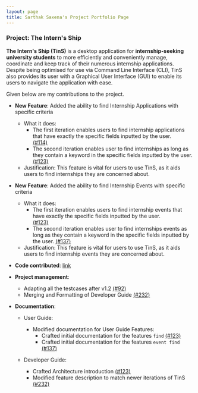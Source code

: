 ```yaml
---
layout: page
title: Sarthak Saxena's Project Portfolio Page
---
```


### Project: The Intern's Ship

**The Intern's Ship (TinS)** is a desktop application for **internship-seeking university students** to more efficiently
and conveniently manage, coordinate and keep track of their numerous internship applications. Despite being optimised
for use via Command Line Interface (CLI), TinS also provides its user with a Graphical User Interface (GUI) to enable
its users to navigate the application with ease.

Given below are my contributions to the project.

* **New Feature**: Added the ability to find Internship Applications with specific criteria
    * What it does:
        * The first iteration enables users to find internship applications that have exactly the specific fields inputted by the user.  
          [(#114)](https://github.com/AY2223S2-CS2103T-W11-2/tp/pull/114)
        * The second iteration enables user to find internships as long as they contain a keyword in the specific fields inputted by the user.
          [(#123)](https://github.com/AY2223S2-CS2103T-W11-2/tp/pull/123)
    * Justification: This feature is vital for users to use TinS, as it aids users to find internships they are concerned about. 

* **New Feature**: Added the ability to find Internship Events with specific criteria
    * What it does:
        * The first iteration enables users to find internship events that have exactly the specific fields inputted by the user.  
          [(#123)](https://github.com/AY2223S2-CS2103T-W11-2/tp/pull/123)
        * The second iteration enables user to find internships events as long as they contain a keyword in the specific fields inputted by the user.
          [(#137)](https://github.com/AY2223S2-CS2103T-W11-2/tp/pull/137)
    * Justification: This feature is vital for users to use TinS, as it aids users to find internship events they are concerned about.
    

* **Code contributed**: [link](https://nus-cs2103-ay2223s2.github.io/tp-dashboard/?search=sarthak181&sort=groupTitle&sortWithin=title&timeframe=commit&mergegroup=&groupSelect=groupByRepos&breakdown=true&checkedFileTypes=docs~functional-code~test-code~other&since=2023-02-17)

* **Project management**:
    * Adapting all the testcases after v1.2 [(#92)](https://github.com/AY2223S2-CS2103T-W11-2/tp/pull/92)
    * Merging and Formatting of Developer Guide [(#232)](https://github.com/AY2223S2-CS2103T-W11-2/tp/pull/232)

* **Documentation**:
    * User Guide:
        * Modified documentation for User Guide Features:
            * Crafted initial documentation for the features `find` [(#123)](https://github.com/AY2223S2-CS2103T-W11-2/tp/pull/123)
            * Crafted initial documentation for the features `event find` [(#137)](https://github.com/AY2223S2-CS2103T-W11-2/tp/pull/137)

    * Developer Guide:
        * Crafted Architecture introduction [(#123)](https://github.com/AY2223S2-CS2103T-W11-2/tp/pull/123)
        * Modified feature description to match newer iterations of TinS [(#232)](https://github.com/AY2223S2-CS2103T-W11-2/tp/pull/232)
